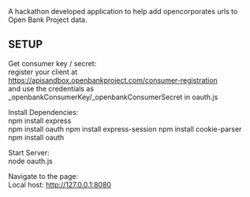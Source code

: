 A hackathon developed application to help add opencorporates urls to Open Bank Project data.

## SETUP

Get consumer key / secret:  
register your client at  
https://apisandbox.openbankproject.com/consumer-registration  
and use the credentials as _openbankConsumerKey/_openbankConsumerSecret in oauth.js  

Install Dependencies:  
npm install express  
npm install oauth
npm install express-session
npm install cookie-parser
npm install oauth

Start Server:  
node oauth.js  

Navigate to the page:  
Local host: http://127.0.0.1:8080  